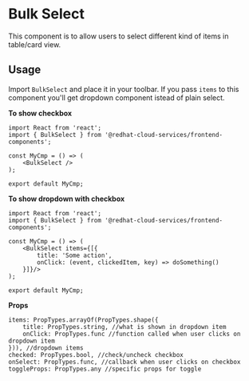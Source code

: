 # Bulk Select
This component is to allow users to select different kind of items in table/card view.

## Usage
Import `BulkSelect` and place it in your toolbar. If you pass `items` to this component you'll get dropdown component istead of plain select.

**To show checkbox**
```JSX
import React from 'react';
import { BulkSelect } from '@redhat-cloud-services/frontend-components';

const MyCmp = () => (
    <BulkSelect />
);

export default MyCmp;
```

**To show dropdown with checkbox**
```JSX
import React from 'react';
import { BulkSelect } from '@redhat-cloud-services/frontend-components';

const MyCmp = () => (
    <BulkSelect items={[{
        title: 'Some action',
        onClick: (event, clickedItem, key) => doSomething()
    }]}/>
);

export default MyCmp;
```

**Props**
```JS
items: PropTypes.arrayOf(PropTypes.shape({
    title: PropTypes.string, //what is shown in dropdown item
    onClick: PropTypes.func //function called when user clicks on dropdown item
})), //dropdown items
checked: PropTypes.bool, //check/uncheck checkbox
onSelect: PropTypes.func, //callback when user clicks on checkbox
toggleProps: PropTypes.any //specific props for toggle
```
